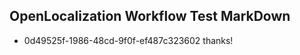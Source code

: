 ## OpenLocalization Workflow Test MarkDown
* 0d49525f-1986-48cd-9f0f-ef487c323602 
thanks!<!--HONumber=Feb16_HO4-->
